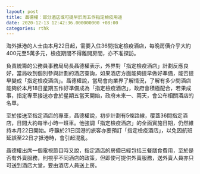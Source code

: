 ```yaml
---
layout: post
title: 聶德權︰部分酒店或可提早於周五作指定檢疫用途
date: 2020-12-13 12:42:36.000000000 +08:00
categories: rthk
---
```


海外抵港的人士由本月22日起，需要入住36間指定檢疫酒店，每晚房價介乎大約400元至5萬多元，檢疫期間不得離開房間，亦不准探訪。

負責統籌的公務員事務局局長聶德權表示，外界對「指定檢疫酒店」計劃反應良好，當局收到個別參與計劃的酒店查詢，如果酒店方面能夠提早做好準備，能否提早變成「指定檢疫酒店」。聶德權說，當局會向業界了解情況，了解有多少間酒店能夠於本月18日星期五作好準備成為「指定檢疫酒店」，政府會積極配合，若果成事，指定專車接送亦會於星期五當天開始，政府未來一、兩天，會公布相關酒店的名單。

至於接送至指定酒店的專車，聶德權說，初步計劃有5條路線，覆蓋36間指定酒店，日間大約每半小時一班車。他強調「指定檢疫酒店」的全面實施日期，仍然維持本月22日開始。呼籲於21日回港的旅客亦要預訂「指定檢疫酒店」，以免因航班延誤至22日才抵港時，會引起混亂。

聶德權出席一個電視節目時又說，指定酒店的房價已經包括三餐膳食費用，至於是否有外賣服務，則視乎不同酒店的政策，但即使可提供外賣服務，送外賣人員亦只可送到酒店大堂，要由酒店人員送上房。
